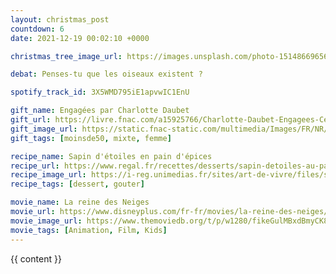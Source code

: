 ```yaml
---
layout: christmas_post
countdown: 6
date: 2021-12-19 00:02:10 +0000

christmas_tree_image_url: https://images.unsplash.com/photo-1514866965657-ec0dc8ac8fbd?crop=entropy&cs=tinysrgb&fit=max&fm=jpg&ixid=MnwyNzc3MTF8MHwxfHNlYXJjaHwxMTV8fGNocmlzdG1hcyUyMHRyZWV8ZW58MHwxfHx8MTYzOTkwNjE0MQ&ixlib=rb-1.2.1&q=80&w=1080

debat: Penses-tu que les oiseaux existent ?

spotify_track_id: 3X5WMD795iE1apvwIC1EnU

gift_name: Engagées par Charlotte Daubet
gift_url: https://livre.fnac.com/a15925766/Charlotte-Daubet-Engagees-Ces-femmes-qui-nous-ouvrent-la-voie
gift_image_url: https://static.fnac-static.com/multimedia/Images/FR/NR/a7/9c/cd/13474983/1540-1/tsp20210907074811/Engagees-Ces-femmes-qui-nous-ouvrent-la-voie.jpg
gift_tags: [moinsde50, mixte, femme]

recipe_name: Sapin d'étoiles en pain d'épices
recipe_url: https://www.regal.fr/recettes/desserts/sapin-detoiles-au-pain-depices-14764
recipe_image_url: https://i-reg.unimedias.fr/sites/art-de-vivre/files/styles/recipe/public/Import/PhotoCuisine_60358044.jpg?auto=compress%2Cformat&crop=faces%2Cedges&cs=srgb&fit=crop&h=500&w=393
recipe_tags: [dessert, gouter]

movie_name: La reine des Neiges
movie_url: https://www.disneyplus.com/fr-fr/movies/la-reine-des-neiges/4uKGzAJi3ROz
movie_image_url: https://www.themoviedb.org/t/p/w1280/fikeGulMBxdBmyCK8cvRbqaUcDR.jpg
movie_tags: [Animation, Film, Kids]
---
```


{{ content }}

